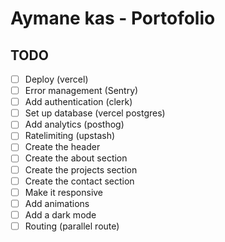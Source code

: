 # Aymane kas - Portofolio

## TODO
- [ ] Deploy (vercel)
- [ ] Error management (Sentry)
- [ ] Add authentication (clerk)
- [ ] Set up database (vercel postgres)
- [ ] Add analytics (posthog)
- [ ] Ratelimiting (upstash)
- [ ] Create the header
- [ ] Create the about section
- [ ] Create the projects section
- [ ] Create the contact section
- [ ] Make it responsive
- [ ] Add animations
- [ ] Add a dark mode
- [ ] Routing (parallel route)